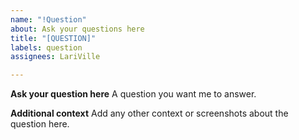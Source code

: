 ```yaml
---
name: "!Question"
about: Ask your questions here
title: "[QUESTION]"
labels: question
assignees: LariVille

---
```


**Ask your question here**
A question you want me to answer.

**Additional context**
Add any other context or screenshots about the question here.
